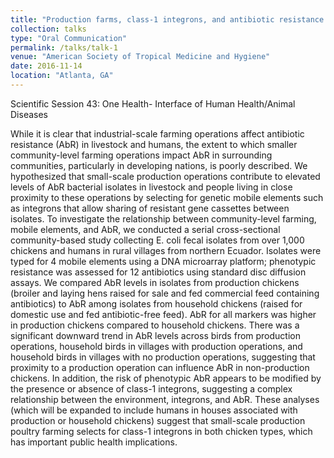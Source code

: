 ```yaml
---
title: "Production farms, class-1 integrons, and antibiotic resistance in E. coli isolates from rural Ecuadorean chickens and humans."
collection: talks
type: "Oral Communication"
permalink: /talks/talk-1
venue: "American Society of Tropical Medicine and Hygiene"
date: 2016-11-14
location: "Atlanta, GA"
---
```

Scientific Session 43: One Health- Interface of Human Health/Animal Diseases

While it is clear that industrial-scale farming operations affect antibiotic resistance (AbR) in livestock and humans, the extent to which smaller community-level farming operations impact AbR in surrounding communities, particularly in developing nations, is poorly described. We hypothesized that small-scale production operations contribute to elevated levels of AbR bacterial isolates in livestock and people living in close proximity to these operations by selecting for genetic mobile elements such as integrons that allow sharing of resistant gene cassettes between isolates. To investigate the relationship between community-level farming, mobile elements, and AbR, we conducted a serial cross-sectional community-based study collecting E. coli fecal isolates from over 1,000 chickens and humans in rural villages from northern Ecuador. Isolates were typed for 4 mobile elements using a DNA microarray platform; phenotypic resistance was assessed for 12 antibiotics using standard disc diffusion assays. We compared AbR levels in isolates from production chickens (broiler and laying hens raised for sale and fed commercial feed containing antibiotics) to AbR among isolates from household chickens (raised for domestic use and fed antibiotic-free feed). AbR for all markers was higher in production chickens compared to household chickens. There was a significant downward trend in AbR levels across birds from production operations, household birds in villages with production operations, and household birds in villages with no production operations, suggesting that proximity to a production operation can influence AbR in non-production chickens. In addition, the risk of phenotypic AbR appears to be modified by the presence or absence of class-1 integrons, suggesting a complex relationship between the environment, integrons, and AbR. These analyses (which will be expanded to include humans in houses associated with production or household chickens) suggest that small-scale production poultry farming selects for class-1 integrons in both chicken types, which has important public health implications.
